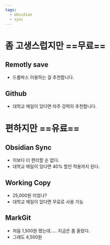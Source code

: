 ```yaml
---
tags:
  - obsidian
  - sync
---
```

# 좀 고생스럽지만 ==무료==
## Remotly save
- 드롭박스 이용하는 걸 추천합니다.

## Github
- 대학교 메일이 있다면 아주 강력히 추천합니다.


# 편하지만 ==유료==
## Obsidian Sync
- 이보다 더 편리할 순 없다.
- 대학교 메일이 있다면 40% 할인 적용까지 된다.


## Working Copy
- 25,000원 이었나?
- 대학교 메일이 있다면 무료로 사용 가능


## MarkGit
- 처음 1,500원 했는데..... 지금은 좀 올랐다.
- 그래도 4,500원
